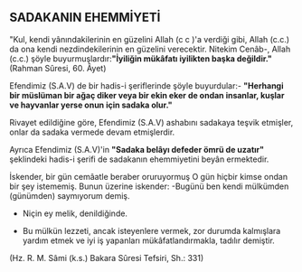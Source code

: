 ## SADAKANIN EHEMMİYETİ

"Kul, kendi yânındakilerinin en güzelini Allah (c c )'a verdiği gibi, Allah (c.c.) da ona kendi nezdindekilerinin en güzelini verecektir. Nitekim Cenâb-, Allah (c.c.) şöyle buyurmuşlardır:**"İyiliğin mükâfatı iyilikten başka değildir."** (Rahman Sûresi, 60. Âyet)

Efendimiz (S.A.V) de bir hadis-i şeriflerinde şöyle bu­yurdular:- **"Herhangi bir müslüman bir ağaç diker veya bir ekin eker de ondan insanlar, kuşlar ve hay­vanlar yerse onun için sadaka olur."**

Rivayet edildiğine göre, Efendimiz (S.A.V) ashabını sa­dakaya teşvik etmişler, onlar da sadaka vermede devam etmişlerdir.

Ayrıca Efendimiz (S.A.V)'in **"Sadaka belâyı defeder ömrü de uzatır"** şeklindeki hadis-i şerifi de sadakanın ehemmiyetini beyân ermektedir.

İskender, bir gün cemâatle beraber oruruyormuş O gün hiçbir kimse ondan bir şey istememiş. Bunun üzeri­ne iskender: -Bugünü ben kendi mülkümden (gü­nümden) saymıyorum demiş.

- Niçin ey melik, denildiğinde.

- Bu mülkün lezzeti, ancak isteyenlere vermek, zor durumda kalmışlara yardım etmek ve iyi iş yapanları mükâfatlandırmakla, tadılır demiştir.

(Hz. R. M. Sâmi (k.s.) Bakara Sûresi Tefsiri, Sh.: 331)
